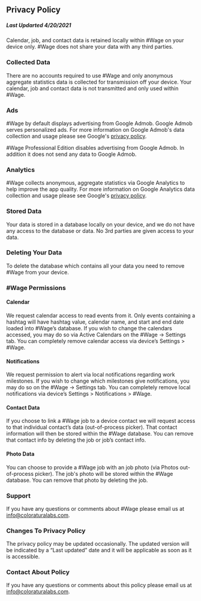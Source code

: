 ## Privacy Policy
##### Last Updarted 4/20/2021


Calendar, job, and contact data is retained locally within #Wage on your device only. #Wage does not share your data with any third parties. 

### Collected Data
There are no accounts required to use #Wage and only anonymous aggregate statistics data is collected for transmission off your device. Your calendar, job and contact data is not transmitted and only used within #Wage.

### Ads
#Wage by default displays advertising from Google Admob. Google Admob serves personalized ads. For more information on Google Admob's data collection and usage please see Google's [privacy policy](https://policies.google.com/technologies/partner-sites).

#Wage Professional Edition disables advertising from Google Admob. In addition it does not send any data to Google Admob. 

### Analytics
#Wage collects anonymous, aggregate statistics via Google Analytics to help improve the app quality. For more information on Google Analytics data collection and usage please see Google's [privacy policy](https://policies.google.com/privacy).

### Stored Data
Your data is stored in a database locally on your device, and we do not have any access to the database or data. No 3rd parties are given access to your data.

### Deleting Your Data
To delete the database which contains all your data you need to remove #Wage from your device.

### #Wage Permissions
#### Calendar
We request calendar access to read events from it. Only events containing a hashtag will have hashtag value, calendar name, and start and end date loaded into #Wage’s database. If you wish to change the calendars accessed, you may do so via Active Calendars on the #Wage -> Settings tab. You can completely remove calendar access via device’s Settings > #Wage.

#### Notifications 
We request permission to alert via local notifications regarding work milestones. If you wish to change which milestones give notifications, you may do so on the #Wage -> Settings tab. You can completely remove local notifications via device’s Settings > Notifications > #Wage.

#### Contact Data 
If you choose to link a #Wage job to a device contact we will request access to that individual contact’s data (out-of-process picker). That contact information will then be stored within the #Wage database. You can remove that contact info by deleting the job or job’s contact info.

#### Photo Data
You can choose to provide a #Wage job with an job photo (via Photos out-of-process picker). The job's photo will be stored within the #Wage database. You can remove that photo by deleting the job.

### Support
If you have any questions or comments about #Wage please email us at info@coloraturalabs.com. 

### Changes To Privacy Policy
The privacy policy may be updated occasionally. The updated version will be indicated by a “Last updated” date and it will be applicable as soon as it is accessible.

### Contact About Policy
If you have any questions or comments about this policy please email us at info@coloraturalabs.com. 


